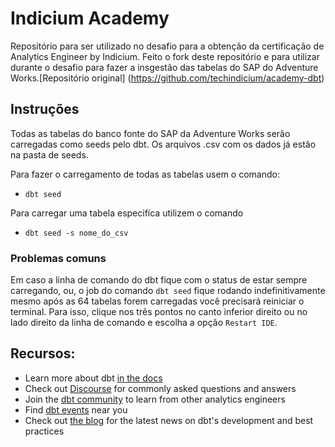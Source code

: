 # Indicium Academy

Repositório para ser utilizado no desafio para a obtenção da certificação de Analytics Engineer by Indicium. Feito o fork deste repositório e para utilizar durante o desafio para fazer a insgestão das tabelas do SAP do Adventure Works.[Repositório original] (https://github.com/techindicium/academy-dbt)

## Instruções

Todas as tabelas do banco fonte do SAP da Adventure Works serão carregadas como seeds pelo dbt. Os arquivos .csv com os dados já estão na pasta de seeds.

Para fazer o carregamento de todas as tabelas usem o comando:
- `dbt seed`

Para carregar uma tabela especifíca utilizem o comando
- `dbt seed -s nome_do_csv`

### Problemas comuns

Em caso a linha de comando do dbt fique com o status de estar sempre carregando, ou, o job do comando `dbt seed` fique rodando indefinitivamente mesmo após as 64 tabelas forem carregadas você precisará reiniciar o terminal. Para isso, clique nos três pontos no canto inferior direito ou no lado direito da linha de comando e escolha a opção `Restart IDE`.


## Recursos:
- Learn more about dbt [in the docs](https://docs.getdbt.com/docs/introduction)
- Check out [Discourse](https://discourse.getdbt.com/) for commonly asked questions and answers
- Join the [dbt community](http://community.getbdt.com/) to learn from other analytics engineers
- Find [dbt events](https://events.getdbt.com) near you
- Check out [the blog](https://blog.getdbt.com/) for the latest news on dbt's development and best practices
